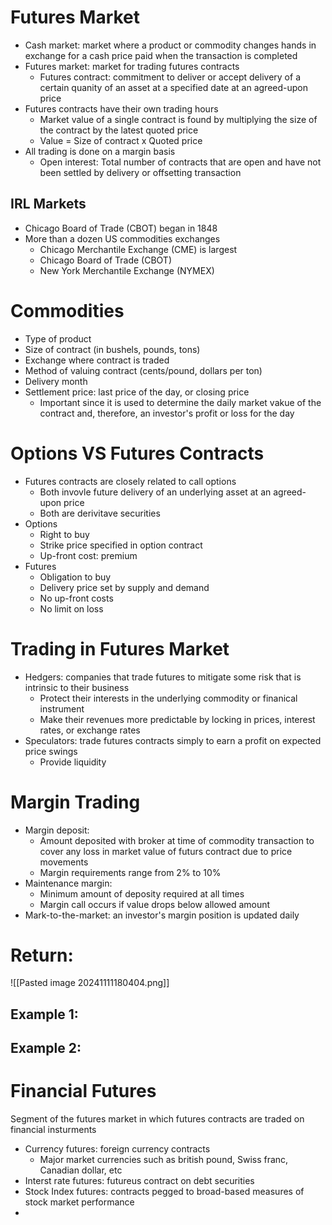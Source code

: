# Futures Market
- Cash market: market where a product or commodity changes hands in exchange for a cash price paid when the transaction is completed
- Futures market: market for trading futures contracts
	- Futures contract: commitment to deliver or accept delivery of a certain quanity of an asset at a specified date at an agreed-upon price
- Futures contracts have their own trading hours
	- Market value of a single contract is found by multiplying the size of the contract by the latest quoted price
	- Value = Size of contract x Quoted price
- All trading is done on a margin basis
	- Open interest: Total number of contracts that are open and have not been settled by delivery or offsetting transaction
## IRL Markets
- Chicago Board of Trade (CBOT) began in 1848
- More than a dozen US commodities exchanges
	- Chicago Merchantile Exchange (CME) is largest
	- Chicago Board of Trade (CBOT)
	- New York Merchantile Exchange (NYMEX)
# Commodities
- Type of product
- Size of contract (in bushels, pounds, tons)
- Exchange where contract is traded
- Method of valuing contract (cents/pound, dollars per ton)
- Delivery month
- Settlement price: last price of the day, or closing price
	- Important since it is used to determine the daily market vakue of the contract and, therefore, an investor's profit or loss for the day
# Options VS Futures Contracts
- Futures contracts are closely related to call options
	- Both invovle future delivery of an underlying asset at an agreed-upon price
	- Both are derivitave securities
- Options
	- Right to buy
	- Strike price specified in option contract
	- Up-front cost: premium
- Futures
	- Obligation to buy
	- Delivery price set by supply and demand
	- No up-front costs
	- No limit on loss
# Trading in Futures Market
- Hedgers: companies that trade futures to mitigate some risk that is intrinsic to their business
	- Protect their interests in the underlying commodity or finanical instrument
	- Make their revenues more predictable by locking in prices, interest rates, or exchange rates
- Speculators: trade futures contracts simply to earn a profit on expected price swings
	- Provide liquidity
# Margin Trading
- Margin deposit: 
	- Amount deposited with broker at time of commodity transaction to cover any loss in market value of futurs contract due to price movements
	- Margin requirements range from 2% to 10%
- Maintenance margin: 
	- Minimum amount of deposity required at all times
	- Margin call occurs if value drops below allowed amount
- Mark-to-the-market: an investor's margin position is updated daily
# Return:
![[Pasted image 20241111180404.png]]

## Example 1:
## Example 2:
# Financial Futures
Segment of the futures market in which futures contracts are traded on financial insturments
- Currency futures: foreign currency contracts
	- Major market currencies such as british pound, Swiss franc, Canadian dollar, etc
- Interst rate futures: futureus contract on debt securities
- Stock Index futures: contracts pegged to broad-based measures of stock market performance
- 
